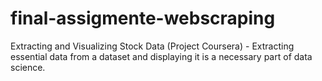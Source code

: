 # final-assigmente-webscraping
Extracting and Visualizing Stock Data (Project Coursera) - Extracting essential data from a dataset and displaying it is a necessary part of data science.
